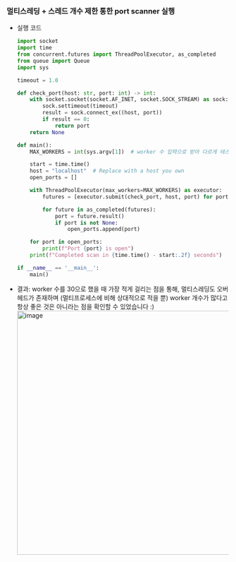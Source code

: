### 멀티스레딩 + 스레드 개수 제한 통한 port scanner 실행

- 실행 코드
    ```python
    import socket
    import time
    from concurrent.futures import ThreadPoolExecutor, as_completed
    from queue import Queue
    import sys
    
    timeout = 1.0
    
    def check_port(host: str, port: int) -> int:
        with socket.socket(socket.AF_INET, socket.SOCK_STREAM) as sock:
            sock.settimeout(timeout)
            result = sock.connect_ex((host, port))
            if result == 0:
                return port
        return None
    
    def main():
        MAX_WORKERS = int(sys.argv[1])  # worker 수 입력으로 받아 다르게 테스트
    
        start = time.time()
        host = "localhost"  # Replace with a host you own
        open_ports = []
    
        with ThreadPoolExecutor(max_workers=MAX_WORKERS) as executor:
            futures = [executor.submit(check_port, host, port) for port in range(10000, 65536)]  # port 범위 확장 
    
            for future in as_completed(futures):
                port = future.result()
                if port is not None:
                    open_ports.append(port)
    
        for port in open_ports:
            print(f"Port {port} is open")
        print(f"Completed scan in {time.time() - start:.2f} seconds")
    
    if __name__ == '__main__':
        main()
    ```
- 결과: worker 수를 30으로 했을 때 가장 적게 걸리는 점을 통해, 멀티스레딩도 오버헤드가 존재하며 (멀티프로세스에 비해 상대적으로 적을 뿐) worker 개수가 많다고 항상 좋은 것은 아니라는 점을 확인할 수 있었습니다 :)
    <img width="553" alt="image" src="https://github.com/heehehe/CPython-Guide/assets/41580746/ac04e28c-e075-42db-acf8-593efdcc3b3f">
